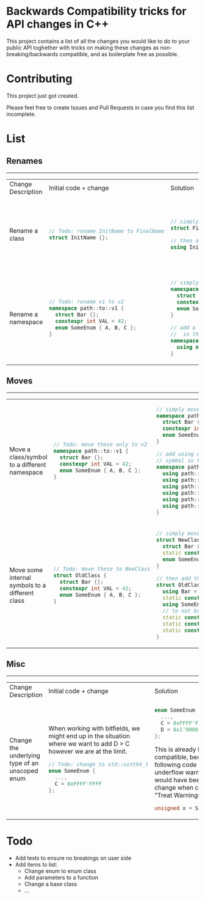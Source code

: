 # Backwards Compatibility tricks for API changes in C++
This project contains a list of all the changes you would
like to do to your public API toghether with tricks on making
these changes as non-breaking/backwards compatible,
and as boilerplate free as possible.

# Contributing
This project just got created.

Please feel free to create Issues and Pull Requests
in case you find this list incomplete.

# List

## Renames
-------------------------------------------------------------------------

<table>
<tr>
  <td> Change Description </td>
  <td> Initial code + change </td>
  <td> Solution </td>
  <td> Drawbacks </td>
</tr>



<tr>
  <td> Rename a class </td>

  <td>

```cpp
// Todo: rename InitName to FinalName
struct InitName {};
```

  </td>
  
  <td>

```cpp
// simply rename
struct FinalName {};

// then add this type alias
using InitName = FinalName;
```

  </td>
  <td>
  
  Users will get compile errors if they were forward declaring `InitName`.
  
  </td>

</tr>



<tr>
  <td> Rename a namespace </td>

  <td>

```cpp
// Todo: rename v1 to v2
namespace path::to::v1 {
  struct Bar {};
  constexpr int VAL = 42;
  enum SomeEnum { A, B, C };
}
```

  </td>
  
  <td>

```cpp
// simply rename
namespace path::to::v2 {
  struct Bar {};
  constexpr int VAL = 42;
  enum SomeEnum { A, B, C };
}

// add a using namespace
//  in the old namespace
namespace path::to::v1 {
  using namespace path::to::v2;
}
```

  </td>
  
  <td>
  
  `using namespace` is often frowned upon.
  
  </td> 

</tr>


</table>



## Moves
-------------------------------------------------------------------------

<table>
<tr>
  <td> Move a class/symbol to a different namespace </td>

  <td>

```cpp
// Todo: move these only to v2
namespace path::to::v1 {
  struct Bar {};
  constexpr int VAL = 42;
  enum SomeEnum { A, B, C };
}
```

  </td>
  
  <td>

```cpp
// simply move them
namespace path::to::v2 {
  struct Bar {};
  constexpr int VAL = 42;
  enum SomeEnum { A, B, C };
}

// add using declarations for each
// symbol in the old namespace
namespace path::to::v1 {
  using path::to::v2::Bar;
  using path::to::v2::VAL;
  using path::to::v2::SomeEnum;
  using path::to::v2::SomeEnum::A;
  using path::to::v2::SomeEnum::B;
  using path::to::v2::SomeEnum::C;
}
```

  </td>
  
  <td>

You need to add a using declaration for each
enum field since it is unscoped in the old namespace.

  </td> 

</tr>


<tr>
  <td>
  
  Move some internal symbols to a different class
  
  </td>

  <td>

```cpp
// Todo: move these to NewClass
struct OldClass {
  struct Bar {};
  constexpr int VAL = 42;
  enum SomeEnum { A, B, C };
}
```

  </td>
  
  <td>

```cpp
// simply move them
struct NewClass {
  struct Bar {};
  static constexpr int VAL = 42;
  enum SomeEnum { A, B, C };
}

// then add these in the old class
struct OldClass {
  using Bar = OldClass::Bar;
  static constexpr int VAL = OldClass::VAL;
  using SomeEnum = OldClass::SomeEnum;
  // to not break "OldClass::A" uses
  static constexpr SomeEnum A = OldClass::A;
  static constexpr SomeEnum B = OldClass::B;
  static constexpr SomeEnum C = OldClass::C;
}
```

  </td>
  
  <td>

You need to add a `static constexpr` for each
enum field since it is unscoped in the old class.

  </td> 

</tr>


</table>




## Misc
-------------------------------------------------------------------------

<table>
<tr>
  <td> Change Description </td>
  <td> Initial code + change </td>
  <td> Solution </td>
  <td> Drawbacks </td>
</tr>


<tr>
  <td> Change the underlying type of an unscoped enum </td>

  <td>
  
When working with bitfields,
we might end up in the situation where we
want to add D > C however we are at the limit.

```cpp
// Todo: change to std::uint64_t
enum SomeEnum {
  ...,
  C = 0xFFFF'FFFF
};
```

  </td>
  
  <td>
  

```cpp
enum SomeEnum : std::uint64_t {
  ...,
  C = 0xFFFF'FFFF,
  D = 0x1'0000'0000
};
```

This is already backwards-compatible, because
the following code does not give any underflow warnings
(which would have been a breaking change
when compiled with "Treat Warnings as Errors").
```cpp
unsigned x = SomeEnum::C;
```
    
  </td> 
  <td>

  Strangely, none.
    
  </td> 

</tr>


</table>

# Todo
- Add tests to ensure no breakings on user side
- Add items to list:
  - Change enum to enum class
  - Add parameters to a function
  - Change a base class
  - ...
